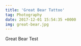```yaml
---
title: 'Great Bear Tattoo'
tag: Photography
date: 2017-12-01 15:54:35 +0000
img: great-bear.jpg
---
```


Great Bear Test
